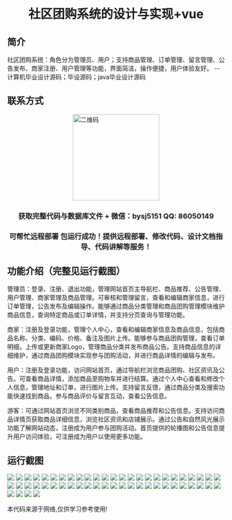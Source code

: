 <p><h1 align="center">社区团购系统的设计与实现+vue</h1></p>

## 简介
社区团购系统：角色分为管理员、用户；支持商品管理、订单管理、留言管理、公告发布、商家注册、用户管理等功能，界面简洁，操作便捷，用户体验友好。    --计算机毕业设计源码；毕设源码；java毕业设计源码


## 联系方式
<img src="https://bs-1329754181.cos.ap-shanghai.myqcloud.com/wx.jpg" alt="二维码" style="display: block; margin: 0 auto;" width="200px">
<p><h3 align="center">获取完整代码与数据库文件 + 微信：bysj5151 QQ: 86050149</h3></p>
<p><h3 align="center">可帮忙远程部署 包运行成功！提供远程部署、修改代码、设计文档指导、代码讲解等服务！</h3></p>

## 功能介绍（完整见运行截图）
管理员：登录、注册、退出功能，管理网站首页主导航栏、商品推荐、公告管理、用户管理、商家管理及商品管理。可审核和管理留言，查看和编辑商家信息，进行订单管理，公告发布及编辑操作。能够通过商品分类管理和商品团购管理模块维护商品信息，查询特定商品或订单详情，并支持分页查询与管理功能。

商家：注册及登录功能，管理个人中心，查看和编辑商家信息及商品信息，包括商品名称、分类、编码、价格、备注及图片上传。能够参与商品团购管理，查看订单明细，上传或更新商家Logo，管理商品分类并发布商品公告。支持商品信息的详细维护，通过商品团购模块实现参与团购活动，并进行商品详情的编辑与发布。

用户：注册及登录功能，访问网站首页，通过导航栏浏览商品团购、社区资讯及公告。可查看商品详情，添加商品至购物车并进行结算。通过个人中心查看和修改个人信息，管理地址和订单，进行图片上传。支持留言反馈，通过商品分类及搜索功能快速找到商品，参与商品评价与留言互动，查看公告信息。

游客：可通过网站首页浏览不同类别商品，查看商品推荐和公告信息。支持访问商品详情页获取商品详细信息，浏览社区资讯和店铺展示。通过公告和自然风光展示功能了解网站动态，注册成为用户参与团购活动。首页提供的轮播图和公告信息提升用户访问体验，可注册成为用户以使用更多功能。


## 运行截图
![](https://bs-1329754181.cos.ap-shanghai.myqcloud.com/ssm/CommunityGroupBuySystem/img/001.jpg)
![](https://bs-1329754181.cos.ap-shanghai.myqcloud.com/ssm/CommunityGroupBuySystem/img/002.jpg)
![](https://bs-1329754181.cos.ap-shanghai.myqcloud.com/ssm/CommunityGroupBuySystem/img/003.jpg)
![](https://bs-1329754181.cos.ap-shanghai.myqcloud.com/ssm/CommunityGroupBuySystem/img/004.jpg)
![](https://bs-1329754181.cos.ap-shanghai.myqcloud.com/ssm/CommunityGroupBuySystem/img/005.jpg)
![](https://bs-1329754181.cos.ap-shanghai.myqcloud.com/ssm/CommunityGroupBuySystem/img/006.jpg)
![](https://bs-1329754181.cos.ap-shanghai.myqcloud.com/ssm/CommunityGroupBuySystem/img/007.jpg)
![](https://bs-1329754181.cos.ap-shanghai.myqcloud.com/ssm/CommunityGroupBuySystem/img/008.jpg)
![](https://bs-1329754181.cos.ap-shanghai.myqcloud.com/ssm/CommunityGroupBuySystem/img/009.jpg)
![](https://bs-1329754181.cos.ap-shanghai.myqcloud.com/ssm/CommunityGroupBuySystem/img/010.jpg)
![](https://bs-1329754181.cos.ap-shanghai.myqcloud.com/ssm/CommunityGroupBuySystem/img/011.jpg)
![](https://bs-1329754181.cos.ap-shanghai.myqcloud.com/ssm/CommunityGroupBuySystem/img/012.jpg)
![](https://bs-1329754181.cos.ap-shanghai.myqcloud.com/ssm/CommunityGroupBuySystem/img/013.jpg)
![](https://bs-1329754181.cos.ap-shanghai.myqcloud.com/ssm/CommunityGroupBuySystem/img/014.jpg)
![](https://bs-1329754181.cos.ap-shanghai.myqcloud.com/ssm/CommunityGroupBuySystem/img/015.jpg)
![](https://bs-1329754181.cos.ap-shanghai.myqcloud.com/ssm/CommunityGroupBuySystem/img/016.jpg)
![](https://bs-1329754181.cos.ap-shanghai.myqcloud.com/ssm/CommunityGroupBuySystem/img/017.jpg)
![](https://bs-1329754181.cos.ap-shanghai.myqcloud.com/ssm/CommunityGroupBuySystem/img/018.jpg)
![](https://bs-1329754181.cos.ap-shanghai.myqcloud.com/ssm/CommunityGroupBuySystem/img/019.jpg)
![](https://bs-1329754181.cos.ap-shanghai.myqcloud.com/ssm/CommunityGroupBuySystem/img/020.jpg)
![](https://bs-1329754181.cos.ap-shanghai.myqcloud.com/ssm/CommunityGroupBuySystem/img/021.jpg)
![](https://bs-1329754181.cos.ap-shanghai.myqcloud.com/ssm/CommunityGroupBuySystem/img/022.jpg)
![](https://bs-1329754181.cos.ap-shanghai.myqcloud.com/ssm/CommunityGroupBuySystem/img/023.jpg)
![](https://bs-1329754181.cos.ap-shanghai.myqcloud.com/ssm/CommunityGroupBuySystem/img/024.jpg)
![](https://bs-1329754181.cos.ap-shanghai.myqcloud.com/ssm/CommunityGroupBuySystem/img/025.jpg)
![](https://bs-1329754181.cos.ap-shanghai.myqcloud.com/ssm/CommunityGroupBuySystem/img/026.jpg)
![](https://bs-1329754181.cos.ap-shanghai.myqcloud.com/ssm/CommunityGroupBuySystem/img/027.jpg)
![](https://bs-1329754181.cos.ap-shanghai.myqcloud.com/ssm/CommunityGroupBuySystem/img/028.jpg)
![](https://bs-1329754181.cos.ap-shanghai.myqcloud.com/ssm/CommunityGroupBuySystem/img/029.jpg)
![](https://bs-1329754181.cos.ap-shanghai.myqcloud.com/ssm/CommunityGroupBuySystem/img/030.jpg)
![](https://bs-1329754181.cos.ap-shanghai.myqcloud.com/ssm/CommunityGroupBuySystem/img/031.jpg)
![](https://bs-1329754181.cos.ap-shanghai.myqcloud.com/ssm/CommunityGroupBuySystem/img/032.jpg)
![](https://bs-1329754181.cos.ap-shanghai.myqcloud.com/ssm/CommunityGroupBuySystem/img/033.jpg)
![](https://bs-1329754181.cos.ap-shanghai.myqcloud.com/ssm/CommunityGroupBuySystem/img/034.jpg)
![](https://bs-1329754181.cos.ap-shanghai.myqcloud.com/ssm/CommunityGroupBuySystem/img/035.jpg)
![](https://bs-1329754181.cos.ap-shanghai.myqcloud.com/ssm/CommunityGroupBuySystem/img/036.jpg)
![](https://bs-1329754181.cos.ap-shanghai.myqcloud.com/ssm/CommunityGroupBuySystem/img/037.jpg)
![](https://bs-1329754181.cos.ap-shanghai.myqcloud.com/ssm/CommunityGroupBuySystem/img/038.jpg)
![](https://bs-1329754181.cos.ap-shanghai.myqcloud.com/ssm/CommunityGroupBuySystem/img/039.jpg)
![](https://bs-1329754181.cos.ap-shanghai.myqcloud.com/ssm/CommunityGroupBuySystem/img/040.jpg)
![](https://bs-1329754181.cos.ap-shanghai.myqcloud.com/ssm/CommunityGroupBuySystem/img/041.jpg)
![](https://bs-1329754181.cos.ap-shanghai.myqcloud.com/ssm/CommunityGroupBuySystem/img/042.jpg)
![](https://bs-1329754181.cos.ap-shanghai.myqcloud.com/ssm/CommunityGroupBuySystem/img/043.jpg)
![](https://bs-1329754181.cos.ap-shanghai.myqcloud.com/ssm/CommunityGroupBuySystem/img/044.jpg)
![](https://bs-1329754181.cos.ap-shanghai.myqcloud.com/ssm/CommunityGroupBuySystem/img/045.jpg)
![](https://bs-1329754181.cos.ap-shanghai.myqcloud.com/ssm/CommunityGroupBuySystem/img/046.jpg)
![](https://bs-1329754181.cos.ap-shanghai.myqcloud.com/ssm/CommunityGroupBuySystem/img/047.jpg)
![](https://bs-1329754181.cos.ap-shanghai.myqcloud.com/ssm/CommunityGroupBuySystem/img/048.jpg)
![](https://bs-1329754181.cos.ap-shanghai.myqcloud.com/ssm/CommunityGroupBuySystem/img/049.jpg)
![](https://bs-1329754181.cos.ap-shanghai.myqcloud.com/ssm/CommunityGroupBuySystem/img/050.jpg)
![](https://bs-1329754181.cos.ap-shanghai.myqcloud.com/ssm/CommunityGroupBuySystem/img/051.jpg)
![](https://bs-1329754181.cos.ap-shanghai.myqcloud.com/ssm/CommunityGroupBuySystem/img/052.jpg)
![](https://bs-1329754181.cos.ap-shanghai.myqcloud.com/ssm/CommunityGroupBuySystem/img/053.jpg)
![](https://bs-1329754181.cos.ap-shanghai.myqcloud.com/ssm/CommunityGroupBuySystem/img/054.jpg)

<p>本代码来源于网络,仅供学习参考使用!</p>
